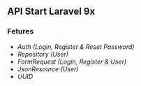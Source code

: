 ## API Start Laravel 9x

### Fetures

- *Auth (Login, Register & Reset Password)*
- *Repository (User)*
- *FormRequest (Login, Register & User)*
- *JsonResource (User)*
- *UUID*